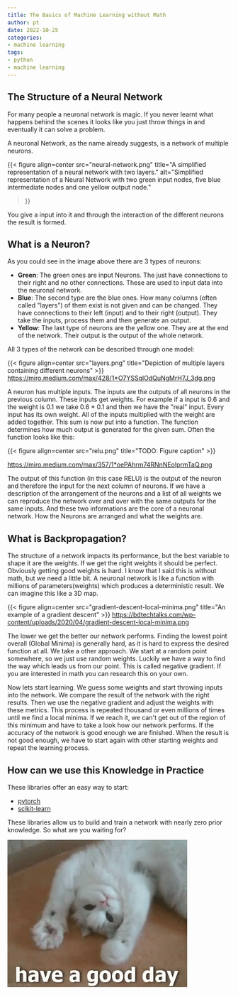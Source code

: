 ```yaml
---
title: The Basics of Machine Learning without Math
author: pt
date: 2022-10-25
categories:
- machine learning
tags:
- python
- machine learning
---
```


## The Structure of a Neural Network
For many people a neuronal network is magic. If you never learnt what happens behind the scenes it looks like you just throw things in and eventually it can solve a problem.

A neuronal Network, as the name already suggests, is a network of multiple neurons.

{{<
  figure
  align=center
  src="neural-network.png"
  title="A simplified representation of a neural network with two layers."
  alt="Simplified representation of a Neural Network with two green input nodes, five blue intermediate nodes and one yellow output node."
>}}
<!-- TODO: Source: <a href="https://commons.wikimedia.org/wiki/File:Neural_network.svg">(by Dake, Mysid. CC-BY 1.0)</a> -->

You give a input into it and through the interaction of the different neurons the result is formed.

## What is a Neuron?

As you could see in the image above there are 3 types of neurons:

- **Green**:
  The green ones are input Neurons. The just have connections to their right and no other connections. These are used to input data into the neuronal network.
- **Blue**:
  The second type are the blue ones. How many columns (often called "layers") of them exist is not given and can be changed. They have connections to their left (input) and to their right (output). They take the inputs, process them and then generate an output.
- **Yellow**:
  The last type of neurons are the yellow one. They are at the end of the network. Their output is the output of the whole network.

All 3 types of the network can be described through one model:

{{< figure align=center src="layers.png" title="Depiction of multiple layers containing different neurons" >}}
https://miro.medium.com/max/428/1*O7YSSqlOdQuNgMrH7J_3dg.png
<!-- TODO: License? Reference the Author in a footnote? -->

A neuron has multiple inputs. The inputs are the outputs of all neurons in the previous column.
These inputs get weights. For example if a input is 0.6 and the weight is 0.1 we take 0.6 * 0.1 and then we have the "real" input. Every input has its own weight. All of the inputs multiplied with the weight are added together. This sum is now put into a function. The function determines how much output is generated for the given sum. Often the function looks like this:

{{< figure align=center src="relu.png" title="TODO: Figure caption" >}}
<!-- TODO: Alt text -->

https://miro.medium.com/max/357/1*oePAhrm74RNnNEolprmTaQ.png
<!-- TODO: License? Reference the Author in a footnote? -->

The output of this function (in this case RELU) is the output of the neuron and therefore the input for the next column of neurons.
If we have a description of the arrangement of the neurons and a list of all weights we can reproduce the network over and over with the same outputs for the same inputs. And these two informations are the core of a neuronal network. How the Neurons are arranged and what the weights are.

## What is Backpropagation?
The structure of a network impacts its performance, but the best variable to shape it are the weights. If we get the right weights it should be perfect. Obviously getting good weights is hard. I know that I said this is without math, but we need a little bit. A neuronal network is like a function with millions of parameters(weights) which produces a deterministic result. We can imagine this like a 3D map.

{{< figure align=center src="gradient-descent-local-minima.png" title="An example of a gradient descent" >}}
https://bdtechtalks.com/wp-content/uploads/2020/04/gradient-descent-local-minima.png
<!-- TODO: License? Reference the Author in a footnote? -->

The lower we get the better our network performs. Finding the lowest point overall (Global Minima) is generally hard, as it is hard to express the desired function at all. We take a other approach. We start at a random point somewhere, so we just use random weights. Luckily we have a way to find the way which leads us from our point. This is called negative gradient. If you are interested in math you can research this on your own.

Now lets start learning. We guess some weights and start throwing inputs into the network. We compare the result of the network with the right results. Then we use the negative gradient and adjust the weights with these metrics. This process is repeated thousand or even millions of times until we find a local minima. If we reach it, we can't get out of the region of this minimum and have to take a look how our network performs. If the accuracy of the network is good enough we are finished. When the result is not good enough, we have to start again with other starting weights and repeat the learning process.

## How can we use this Knowledge in Practice

These libraries offer an easy way to start:
- [pytorch](https://pytorch.org)
- [scikit-learn](scikit-learn.org)

These libraries allow us to build and train a network with nearly zero prior knowledge. So what are you waiting for?

![Have a nice day! :)](have-a-good-day-cat.gif#center)
